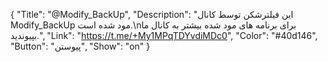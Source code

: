 {
"Title": "@Modify_BackUp",
"Description": "این فیلترشکن توسط کانال Modify_BackUp مود شده است.\nبرای برنامه های مود شده بیشتر به کانال ما بپیوندید.",
"Link": "https://t.me/+My1MPqTDYvdiMDc0",
"Color": "#40d146",
"Button": "پیوستن",
"Show": "on"
}
